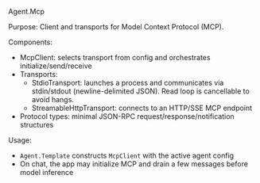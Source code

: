 Agent.Mcp

Purpose: Client and transports for Model Context Protocol (MCP).

Components:
- McpClient: selects transport from config and orchestrates initialize/send/receive
- Transports:
  - StdioTransport: launches a process and communicates via stdin/stdout (newline-delimited JSON). Read loop is cancellable to avoid hangs.
  - StreamableHttpTransport: connects to an HTTP/SSE MCP endpoint
- Protocol types: minimal JSON-RPC request/response/notification structures

Usage:
- `Agent.Template` constructs `McpClient` with the active agent config
- On chat, the app may initialize MCP and drain a few messages before model inference
